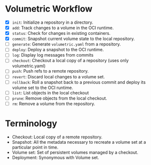 # Volumetric Workflow

- [x] `init`: Initialize a repository in a directory.
- [x] `add`: Track changes to a volume in the OCI runtime.
- [x] `status`: Check for changes in existing containers.
- [x] `commit`: Snapshot current volume state to the local repository.
- [ ] `generate`: Generate `volumetric.yaml` from a repository.
- [ ] `deploy`: Deploy a snapshot to the OCI runtime.
- [ ] `log`: Display log messages from commits
- [ ] `checkout`: Checkout a local copy of a repository (uses only
      volumetric.yaml)
- [ ] `push`: Push refs to a remote repository.
- [ ] `revert`: Discard local changes to a volume set.
- [ ] `rollback`: Roll a snapshot back to a previous commit and deploy its
      volume set to the OCI runtime.
- [ ] `list`: List objects in the local checkout
- [ ] `prune`: Remove objects from the local checkout.
- [ ] `rm`: Remove a volume from the repository.

# Terminology

* Checkout: Local copy of a remote repository.
* Snapshot: All the metadata necessary to recreate a volume set at a particular
  point in time.
* Volume set: Set of persistent volumes managed by a checkout.
* Deployment: Synonymous with Volume set.
